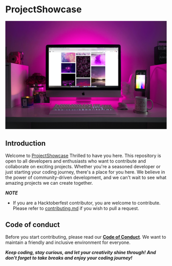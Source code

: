 # ProjectShowcase
<img src="https://github.com/JapmannKaur/ProjectShowcase/blob/main/icon.jpg" alt="Image Description">

## Introduction

Welcome to [ProjectShowcase](https://github.com/JapmannKaur/ProjectShowcase/) Thrilled to have you here. This repository is open to all developers and enthusiasts who want to contribute and collaborate on exciting projects. Whether you're a seasoned developer or just starting your coding journey, there's a place for you here. We believe in the power of community-driven development, and we can't wait to see what amazing projects we can create together.

***NOTE***
- If you are a Hacktoberfest contributor, you are welcome to contribute. Please refer to [contributing.md]() if you wish to pull a request.

## Code of conduct
Before you start contributing, please read our [**Code of Conduct**](https://docs.github.com/en/site-policy/github-terms/github-community-code-of-conduct). We want to maintain a friendly and inclusive environment for everyone.


***Keep coding, stay curious, and let your creativity shine through!***
***And don't forget to take breaks and enjoy your coding journey!***

